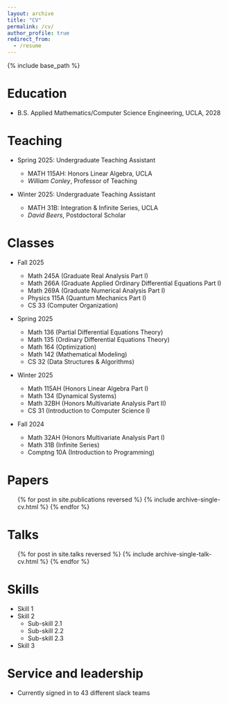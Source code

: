 ```yaml
---
layout: archive
title: "CV"
permalink: /cv/
author_profile: true
redirect_from:
  - /resume
---
```


{% include base_path %}

Education
======
* B.S. Applied Mathematics/Computer Science Engineering, UCLA, 2028

Teaching
======
* Spring 2025: Undergraduate Teaching Assistant
  * MATH 115AH: Honors Linear Algebra, UCLA
  * *William Conley*, Professor of Teaching

* Winter 2025: Undergraduate Teaching Assistant
  * MATH 31B: Integration & Infinite Series, UCLA
  * *David Beers*, Postdoctoral Scholar
 
Classes
======
* Fall 2025
  * Math 245A (Graduate Real Analysis Part I)
  * Math 266A (Graduate Applied Ordinary Differential Equations Part I)
  * Math 269A (Graduate Numerical Analysis Part I)
  * Physics 115A (Quantum Mechanics Part I)
  * CS 33 (Computer Organization)
  
* Spring 2025
  * Math 136 (Partial Differential Equations Theory)
  * Math 135 (Ordinary Differential Equations Theory)
  * Math 164 (Optimization)
  * Math 142 (Mathematical Modeling)
  * CS 32 (Data Structures & Algorithms)

* Winter 2025
  * Math 115AH (Honors Linear Algebra Part I)
  * Math 134 (Dynamical Systems)
  * Math 32BH (Honors Multivariate Analysis Part II)
  * CS 31 (Introduction to Computer Science I)
  
* Fall 2024
  * Math 32AH (Honors Multivariate Analysis Part I)
  * Math 31B (Infinite Series)
  * Comptng 10A (Introduction to Programming)

Papers
======
  <ul>{% for post in site.publications reversed %}
    {% include archive-single-cv.html %}
  {% endfor %}</ul>
  
Talks
======
  <ul>{% for post in site.talks reversed %}
    {% include archive-single-talk-cv.html  %}
  {% endfor %}</ul>

Skills
======
* Skill 1
* Skill 2
  * Sub-skill 2.1
  * Sub-skill 2.2
  * Sub-skill 2.3
* Skill 3
  
Service and leadership
======
* Currently signed in to 43 different slack teams
